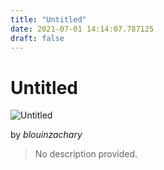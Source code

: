 ```yaml
---
title: "Untitled"
date: 2021-07-01 14:14:07.787125
draft: false
---
```


# Untitled

![Untitled](../images/81ec7254-daa0-11eb-a66f-60f262b60b65.png)

by *blouinzachary*



> No description provided.